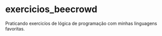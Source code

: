 # exercicios_beecrowd
 Praticando exercicíos de lógica de programação com minhas linguagens favoritas.
